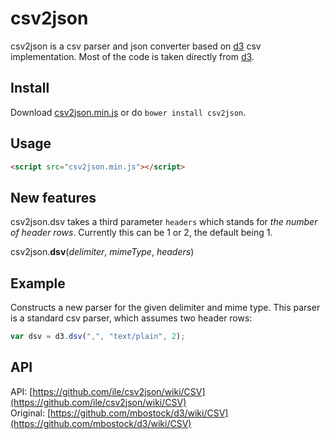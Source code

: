 csv2json
========

csv2json is a csv parser and json converter based on [d3](https://github.com/mbostock/d3) csv implementation. Most of the code is taken directly from [d3](https://github.com/mbostock/d3).

## Install

Download [csv2json.min.js](https://raw.github.com/ile/csv2json/master/csv2json.min.js) or do `bower install csv2json`.

## Usage

```html
<script src="csv2json.min.js"></script>
```

## New features

csv2json.dsv takes a third parameter `headers` which stands for *the number of header rows*. Currently this can be 1 or 2, the default being 1.

csv2json.<b>dsv</b>(<i>delimiter</i>, <i>mimeType</i>, <i>headers</i>)

## Example

Constructs a new parser for the given delimiter and mime type. This parser is a standard csv parser, which assumes two header rows:

```javascript
var dsv = d3.dsv(",", "text/plain", 2);
```

## API

API: [https://github.com/ile/csv2json/wiki/CSV](https://github.com/ile/csv2json/wiki/CSV)  
Original: [https://github.com/mbostock/d3/wiki/CSV](https://github.com/mbostock/d3/wiki/CSV)

